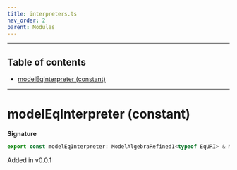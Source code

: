 ```yaml
---
title: interpreters.ts
nav_order: 2
parent: Modules
---
```


---

<h2 class="text-delta">Table of contents</h2>

- [modelEqInterpreter (constant)](#modeleqinterpreter-constant)

---

# modelEqInterpreter (constant)

**Signature**

```ts
export const modelEqInterpreter: ModelAlgebraRefined1<typeof EqURI> & ModelAlgebraNewtype1<typeof EqURI> & ModelAlgebraUnknown1<typeof EqURI> & ModelAlgebraPrimitive1<typeof EqURI> & ModelAlgebraIntersection1<typeof EqURI> & ModelAlgebraObject1<typeof EqURI> & ModelAlgebraTaggedUnions1<typeof EqURI> & ModelAlgebraRecursive1<typeof EqURI> & ModelAlgebraStrMap1<typeof EqURI> & ModelAlgebraSet1<typeof EqURI> = ...
```

Added in v0.0.1
